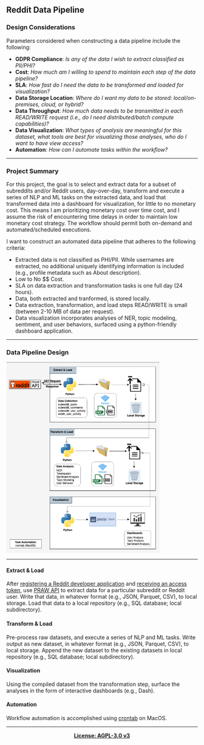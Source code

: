 ## Reddit Data Pipeline

### Design Considerations

Parameters considered when constructing a data pipeline include the following: 
- <b>GDPR Compliance</b>: <i>Is any of the data I wish to extract classified as PII/PHI? </i>
- <b>Cost</b>: <i>How much am I willing to spend to maintain each step of the data pipeline? </i>
- <b>SLA</b>: <i>How fast do I need the data to be transformed and loaded for visualization? </i>
- <b>Data Storage Location</b>: <i>Where do I want my data to be stored: local/on-premises, cloud, or hybrid? </i>
- <b>Data Throughput</b>: <i>How much data needs to be transmitted in each READ/WRITE request (i.e., do I need distributed/batch compute capabilities)? </i>
- <b>Data Visualization</b>: <i>What types of analysis are meaningful for this dataset, what tools are best for visualizing those analyses, who do I want to have view access? </i>
- <b>Automation</b>: <i>How can I automate tasks within the workflow? </i>

---
### Project Summary

For this project, the goal is to select and extract data for a subset of subreddits and/or Reddit users, day-over-day, transform and execute a series of NLP and ML tasks on the extracted data, and load that transformed data into a dashboard for visualization, for little to no monetary cost. This means I am prioritizing monetary cost over time cost, and I assume the risk of encountering time delays in order to maintain low monetary cost strategy. The workflow should permit both on-demand and automated/scheduled executions.

I want to construct an automated data pipeline that adheres to the following criteria:
- Extracted data is not classified as PHI/PII. While usernames are extracted, no additional uniquely identifying information is included (e.g., profile metadata such as About description).
- Low to No $$ Cost.
- SLA on data extraction and transformation tasks is one full day (24 hours).
- Data, both extracted and tranformed, is stored locally.
- Data extraction, transformation, and load steps READ/WRITE is small (between 2-10 MB of data per request).
- Data visualization incorporates analyses of NER, topic modeling, sentiment, and user behaviors,  surfaced using a python-friendly dashboard application.



---
### Data Pipeline Design
<img src="https://github.com/kariemoorman/reddit-recon/blob/main/data_pipeline/images/data_pipelines-reddit_local_pipeline.drawio.png" height="500"/>


---
#### Extract & Load 

After [registering a Reddit developer application](https://www.reddit.com/prefs/apps/) and [receiving an access token](https://praw.readthedocs.io/en/stable/getting_started/authentication.html), use [PRAW API](https://praw.readthedocs.io/en/stable/index.html) to extract data for a particular subreddit or Reddit user.
Write that data, in whatever format (e.g., JSON, Parquet, CSV), to local storage. Load that data to a local repository (e.g., SQL database; local subdirectory).


#### Transform & Load 

Pre-process raw datasets, and execute a series of NLP and ML tasks. Write output as new dataset, in whatever format (e.g., JSON, Parquet, CSV), to local storage. Append the new dataset to the existing datasets in local repository (e.g., SQL database; local subdirectory).

#### Visualization 

Using the compiled dataset from the transformation step, surface the analyses in the form of interactive dashboards (e.g., Dash). 


#### Automation 

Workflow automation is accomplished using [crontab](https://www.geekbitzone.com/posts/macos/crontab/macos-schedule-tasks-with-crontab/) on MacOS.

--- 

<p align='center'><b><a href='https://github.com/kariemoorman/reddit-recon/blob/main/LICENSE'>License: AGPL-3.0 v3</a></b></p>
